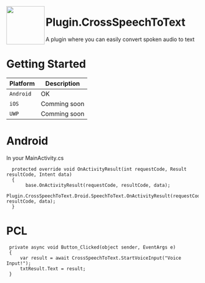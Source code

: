 <img align="left" src="https://i.imgur.com/bep823D.png" width="100" height="100"> <h1 style="margin-left:50px">Plugin.CrossSpeechToText</h1>



A plugin where you can easily convert spoken audio to text


# Getting Started

| Platform | Description |
| --- | --- |
| `Android` | OK |
| `iOS` | Comming soon |
| `UWP` | Comming soon |

# Android

In your MainActivity.cs
```
  protected override void OnActivityResult(int requestCode, Result resultCode, Intent data)
  {
       base.OnActivityResult(requestCode, resultCode, data);
       Plugin.CrossSpeechToText.Droid.SpeechToText.OnActivityResult(requestCode, resultCode, data);
  }
```

# PCL

```
 private async void Button_Clicked(object sender, EventArgs e)
 {
     var result = await CrossSpeechToText.StartVoiceInput("Voice Input!");
     txtResult.Text = result;
 }
 
```
